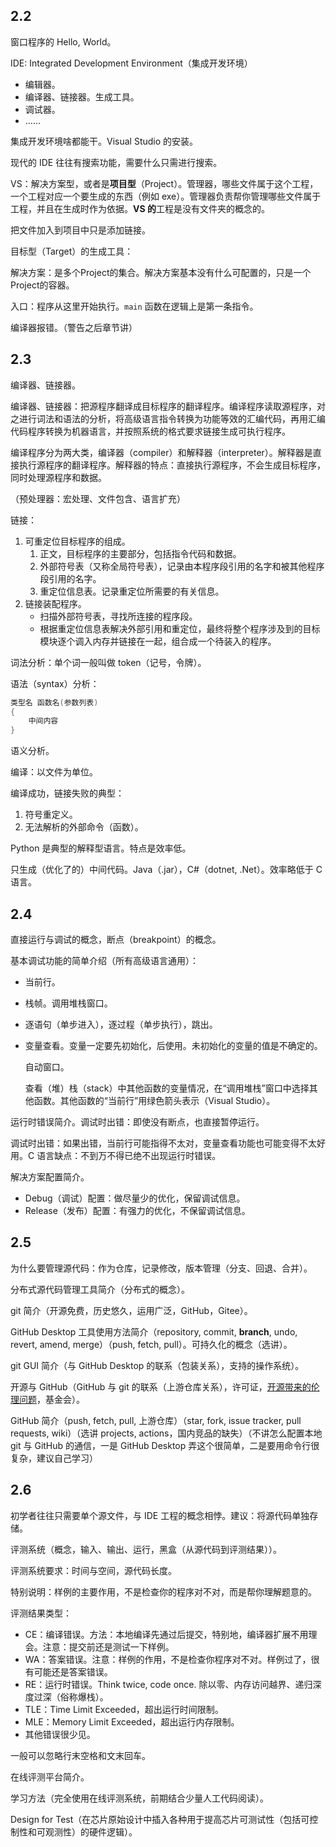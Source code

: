 ## 2.2

窗口程序的 Hello, World。

IDE: Integrated Development Environment（集成开发环境）

- 编辑器。
- 编译器、链接器。生成工具。
- 调试器。
- ……

集成开发环境啥都能干。Visual Studio 的安装。

现代的 IDE 往往有搜索功能，需要什么只需进行搜索。

VS：解决方案型，或者是**项目型**（Project）。管理器，哪些文件属于这个工程，一个工程对应一个要生成的东西（例如 exe）。管理器负责帮你管理哪些文件属于工程，并且在生成时作为依据。**VS 的**工程是没有文件夹的概念的。

把文件加入到项目中只是添加链接。

目标型（Target）的生成工具：

解决方案：是多个Project的集合。解决方案基本没有什么可配置的，只是一个Project的容器。

入口：程序从这里开始执行。`main` 函数在逻辑上是第一条指令。

编译器报错。（警告之后章节讲）

## 2.3

编译器、链接器。

编译器、链接器：把源程序翻译成目标程序的翻译程序。编译程序读取源程序，对之进行词法和语法的分析，将高级语言指令转换为功能等效的汇编代码，再用汇编代码程序转换为机器语言，并按照系统的格式要求链接生成可执行程序。

编译程序分为两大类，编译器（compiler）和解释器（interpreter）。解释器是直接执行源程序的翻译程序。解释器的特点：直接执行源程序，不会生成目标程序，同时处理源程序和数据。

（预处理器：宏处理、文件包含、语言扩充）

链接：

1. 可重定位目标程序的组成。
   1. 正文，目标程序的主要部分，包括指令代码和数据。
   2. 外部符号表（又称全局符号表），记录由本程序段引用的名字和被其他程序段引用的名字。
   3. 重定位信息表。记录重定位所需要的有关信息。
2. 链接装配程序。
   - 扫描外部符号表，寻找所连接的程序段。
   - 根据重定位信息表解决外部引用和重定位，最终将整个程序涉及到的目标模块逐个调入内存并链接在一起，组合成一个待装入的程序。



词法分析：单个词一般叫做 token（记号，令牌）。

语法（syntax）分析：

```c
类型名 函数名(参数列表)
{
	中间内容
}
```

语义分析。



编译：以文件为单位。

编译成功，链接失败的典型：

1. 符号重定义。
2. 无法解析的外部命令（函数）。



Python 是典型的解释型语言。特点是效率低。



只生成（优化了的）中间代码。Java（.jar），C#（dotnet, .Net）。效率略低于 C 语言。

## 2.4

直接运行与调试的概念，断点（breakpoint）的概念。

基本调试功能的简单介绍（所有高级语言通用）：

- 当前行。

- 栈帧。调用堆栈窗口。

- 逐语句（单步进入），逐过程（单步执行），跳出。

- 变量查看。变量一定要先初始化，后使用。未初始化的变量的值是不确定的。

  自动窗口。
  
  查看（堆）栈（stack）中其他函数的变量情况，在“调用堆栈”窗口中选择其他函数。其他函数的“当前行”用绿色箭头表示（Visual Studio）。

运行时错误简介。调试时出错：即使没有断点，也直接暂停运行。

调试时出错：如果出错，当前行可能指得不太对，变量查看功能也可能变得不太好用。C 语言缺点：不到万不得已绝不出现运行时错误。

解决方案配置简介。

- Debug（调试）配置：做尽量少的优化，保留调试信息。
- Release（发布）配置：有强力的优化，不保留调试信息。

## 2.5

为什么要管理源代码：作为仓库，记录修改，版本管理（分支、回退、合并）。

分布式源代码管理工具简介（分布式的概念）。

git 简介（开源免费，历史悠久，运用广泛，GitHub，Gitee）。

GitHub Desktop 工具使用方法简介（repository, commit, **branch**, undo, revert, amend, merge）（push, fetch, pull）。可持久化的概念（选讲）。

git GUI 简介（与 GitHub Desktop 的联系（包装关系），支持的操作系统）。

开源与 GitHub（GitHub 与 git 的联系（上游仓库关系），许可证，[开源带来的伦理问题](https://baijiahao.baidu.com/s?id=1721558348011749556)，基金会）。

GitHub 简介（push, fetch, pull, 上游仓库）（star, fork, issue tracker, pull requests, wiki）（选讲 projects, actions，国内竞品的缺失）（不讲怎么配置本地 git 与 GitHub 的通信，一是 GitHub Desktop 弄这个很简单，二是要用命令行很复杂，建议自己学习）

## 2.6

初学者往往只需要单个源文件，与 IDE 工程的概念相悖。建议：将源代码单独存储。

评测系统（概念，输入、输出、运行，黑盒（从源代码到评测结果））。

评测系统要求：时间与空间，源代码长度。

特别说明：样例的主要作用，不是检查你的程序对不对，而是帮你理解题意的。

评测结果类型：

- CE：编译错误。方法：本地编译先通过后提交，特别地，编译器扩展不用理会。注意：提交前还是测试一下样例。
- WA：答案错误。注意：样例的作用，不是检查你程序对不对。样例过了，很有可能还是答案错误。
- RE：运行时错误。Think twice, code once. 除以零、内存访问越界、递归深度过深（俗称爆栈）。
- TLE：Time Limit Exceeded，超出运行时间限制。
- MLE：Memory Limit Exceeded，超出运行内存限制。
- 其他错误很少见。

一般可以忽略行末空格和文末回车。

在线评测平台简介。

学习方法（完全使用在线评测系统，前期结合少量人工代码阅读）。

Design for Test（在芯片原始设计中插入各种用于提高芯片可测试性（包括可控制性和可观测性）的硬件逻辑）。
